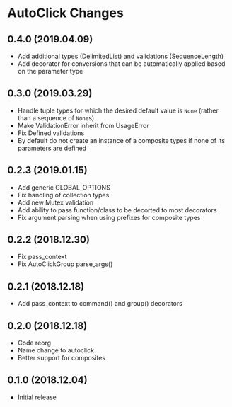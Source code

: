 # AutoClick Changes

## 0.4.0 (2019.04.09)

* Add additional types (DelimitedList) and validations (SequenceLength)
* Add decorator for conversions that can be automatically applied based on the parameter type

## 0.3.0 (2019.03.29)

* Handle tuple types for which the desired default value is `None` (rather than a sequence of `None`s)
* Make ValidationError inherit from UsageError
* Fix Defined validations
* By default do not create an instance of a composite types if none of its parameters are defined

## 0.2.3 (2019.01.15)

* Add generic GLOBAL_OPTIONS
* Fix handling of collection types
* Add new Mutex validation
* Add ability to pass function/class to be decorted to most decorators
* Fix argument parsing when using prefixes for composite types

## 0.2.2 (2018.12.30)

* Fix pass_context
* Fix AutoClickGroup parse_args()

## 0.2.1 (2018.12.18)

* Add pass_context to command() and group() decorators

## 0.2.0 (2018.12.18)

* Code reorg
* Name change to autoclick
* Better support for composites

## 0.1.0 (2018.12.04)

* Initial release